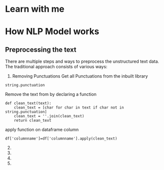 # Learn with me 
# How NLP Model works

## Preprocessing the text 
There are multiple steps and ways to preprocess the unstructured text data. 
The traditional approach consists of various ways:
1. Removing Punctuations
Get all Punctuations from the inbuilt library
```
string.punctuation
```
Remove the text from by declaring a function
```
def clean_text(text):
    clean_text = [char for char in text if char not in string.punctuation]
    clean_text = ''.join(clean_text)
    return clean_text 

```

apply function on dataframe column 
```
df['columnname']=df['columnname'].apply(clean_text)
```
2. 
3. 
4. 
5. 